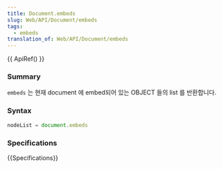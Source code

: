 ```yaml
---
title: Document.embeds
slug: Web/API/Document/embeds
tags:
  - embeds
translation_of: Web/API/Document/embeds
---
```


{{ ApiRef() }}

### Summary

`embeds` 는 현재 document 에 embed되어 있는 OBJECT 들의 list 를 반환합니다.

### Syntax

```js
nodeList = document.embeds
```

### Specifications

{{Specifications}}
